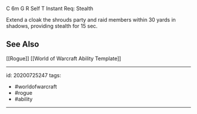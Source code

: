 
C 6m
G 
R Self
T Instant
Req: Stealth

Extend a cloak the shrouds party and raid members within 30 yards in shadows, providing stealth for 15 sec.

## See Also
[[Rogue]]
[[World of Warcraft Ability Template]]

---

id: 20200725247
tags:
 - #worldofwarcraft
 - #rogue
 - #ability

---